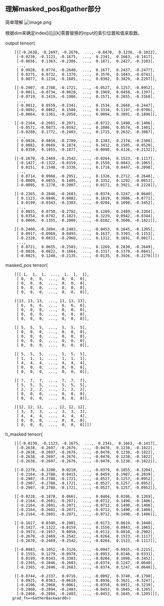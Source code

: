 ## 理解masked_pos和gather部分

简单理解
![image.png](https://gitee.com/zhang-junjie123/picture/raw/master/image/20250126001452.png)

根据dim来确定index\[i]\[j]\[k]需要替换的input的索引位置和值来取数。

output tensor(
        
        [[[-0.2638, -0.2697, -0.2676,  ..., -0.0470,  0.1238, -0.1022],
         [-0.0230, -0.1123, -0.1675,  ...,  0.2341,  0.1663, -0.1417],
         [-0.0656,  0.1363, -0.2306,  ...,  0.1871,  0.2427, -0.3103],
         ...,
         [ 0.0928,  0.0774, -0.2640,  ...,  0.1677,  0.2437, -0.2477],
         [ 0.0275,  0.0732,  0.1370,  ...,  0.3576,  0.1043, -0.0741],
         [ 0.0077,  0.1234, -0.1685,  ...,  0.0302,  0.3829, -0.2297]],

        [[-0.2907, -0.2788, -0.1721,  ..., -0.0527,  0.1257, -0.0952],
         [-0.0811, -0.0734, -0.0020,  ...,  0.1969,  0.0458, -0.1397],
         [-0.0719,  0.1419, -0.1986,  ...,  0.1571,  0.2655, -0.3168],
         ...,
         [-0.0012,  0.0559, -0.2341,  ...,  0.1534,  0.2668, -0.2447],
         [-0.0892,  0.0862,  0.1588,  ...,  0.3334,  0.1197, -0.0706],
         [-0.0864,  0.1361, -0.2058,  ...,  0.0094,  0.3891, -0.1896]],

        [[-0.2164, -0.2601, -0.2071,  ..., -0.0712,  0.1490, -0.1406],
         [-0.0571, -0.0873, -0.0592,  ...,  0.2086,  0.0574, -0.1401],
         [-0.0280,  0.1772, -0.2403,  ...,  0.1715,  0.2632, -0.3087],
         ...,
         [ 0.0926,  0.0856, -0.2709,  ...,  0.1383,  0.2374, -0.2386],
         [ 0.0082,  0.0669,  0.1074,  ...,  0.3412,  0.1505, -0.0520],
         [ 0.0350,  0.1055, -0.1877,  ..., -0.0098,  0.4126, -0.2132]],

        [[-0.2670, -0.2469, -0.2542,  ..., -0.0264,  0.1523, -0.1117],
         [-0.1427, -0.1322, -0.0159,  ...,  0.1550,  0.0843, -0.1065],
         [ 0.0151,  0.1548, -0.3336,  ...,  0.1718,  0.0497, -0.2098],
         ...,
         [ 0.0714,  0.0968, -0.2951,  ...,  0.1326,  0.2712, -0.2640],
         [-0.0009,  0.0855,  0.1405,  ...,  0.3352,  0.1292, -0.0653],
         [-0.0095,  0.1270, -0.2007,  ...,  0.0171,  0.3921, -0.2228]],

        [[-0.2365, -0.2846, -0.2683,  ..., -0.0374,  0.1247, -0.0640],
         [ 0.1123, -0.0846,  0.0882,  ...,  0.1819,  0.3086, -0.0771],
         [ 0.0199, -0.0343, -0.3383,  ..., -0.0204,  0.1098, -0.3452],
         ...,
         [ 0.0855,  0.0750, -0.2782,  ...,  0.1289,  0.2489, -0.2264],
         [ 0.0354,  0.0792,  0.1823,  ...,  0.3229,  0.0942, -0.0344],
         [ 0.0060,  0.1355, -0.2080,  ..., -0.0102,  0.3608, -0.1821]],

        [[-0.2460, -0.2894, -0.2483,  ..., -0.0453,  0.1645, -0.1205],
         [ 0.0917, -0.0969,  0.0493,  ...,  0.1637,  0.3303, -0.1153],
         [-0.2320,  0.0833, -0.2960,  ...,  0.1312,  0.1691,  0.0017],
         ...,
         [ 0.0721,  0.0655, -0.2583,  ...,  0.1269,  0.2830, -0.2649],
         [-0.0026,  0.0822,  0.1664,  ...,  0.3317,  0.1379, -0.0841],
         [-0.0025,  0.1248, -0.2135,  ..., -0.0135,  0.3926, -0.2270]]])
masked_pos tensor(
        
        [[[ 1,  1,  1,  ...,  1,  1,  1],
         [ 0,  0,  0,  ...,  0,  0,  0],
         [ 0,  0,  0,  ...,  0,  0,  0],
         [ 0,  0,  0,  ...,  0,  0,  0],
         [ 0,  0,  0,  ...,  0,  0,  0]],

        [[13, 13, 13,  ..., 13, 13, 13],
         [ 6,  6,  6,  ...,  6,  6,  6],
         [ 0,  0,  0,  ...,  0,  0,  0],
         [ 0,  0,  0,  ...,  0,  0,  0],
         [ 0,  0,  0,  ...,  0,  0,  0]],

        [[ 5,  5,  5,  ...,  5,  5,  5],
         [ 0,  0,  0,  ...,  0,  0,  0],
         [ 0,  0,  0,  ...,  0,  0,  0],
         [ 0,  0,  0,  ...,  0,  0,  0],
         [ 0,  0,  0,  ...,  0,  0,  0]],

        [[ 5,  5,  5,  ...,  5,  5,  5],
         [ 1,  1,  1,  ...,  1,  1,  1],
         [ 4,  4,  4,  ...,  4,  4,  4],
         [ 0,  0,  0,  ...,  0,  0,  0],
         [ 0,  0,  0,  ...,  0,  0,  0]],

        [[ 7,  7,  7,  ...,  7,  7,  7],
         [ 5,  5,  5,  ...,  5,  5,  5],
         [ 2,  2,  2,  ...,  2,  2,  2],
         [ 0,  0,  0,  ...,  0,  0,  0],
         [ 0,  0,  0,  ...,  0,  0,  0]],

        [[12, 12, 12,  ..., 12, 12, 12],
         [ 3,  3,  3,  ...,  3,  3,  3],
         [ 4,  4,  4,  ...,  4,  4,  4],
         [ 0,  0,  0,  ...,  0,  0,  0],
         [ 0,  0,  0,  ...,  0,  0,  0]]])
h_masked tensor(
        
        [[[-0.0230, -0.1123, -0.1675,  ...,  0.2341,  0.1663, -0.1417],
         [-0.2638, -0.2697, -0.2676,  ..., -0.0470,  0.1238, -0.1022],
         [-0.2638, -0.2697, -0.2676,  ..., -0.0470,  0.1238, -0.1022],
         [-0.2638, -0.2697, -0.2676,  ..., -0.0470,  0.1238, -0.1022],
         [-0.2638, -0.2697, -0.2676,  ..., -0.0470,  0.1238, -0.1022]],

        [[-0.2278, -0.3280,  0.0210,  ..., -0.0379,  0.1855, -0.3204],
         [-0.2164, -0.2788,  0.0415,  ...,  0.0459,  0.1987, -0.2039],
         [-0.2907, -0.2788, -0.1721,  ..., -0.0527,  0.1257, -0.0952],
         [-0.2907, -0.2788, -0.1721,  ..., -0.0527,  0.1257, -0.0952],
         [-0.2907, -0.2788, -0.1721,  ..., -0.0527,  0.1257, -0.0952]],

        [[-0.0228, -0.1878,  0.0661,  ...,  0.0404,  0.0286,  0.1269],
         [-0.2164, -0.2601, -0.2071,  ..., -0.0712,  0.1490, -0.1406],
         [-0.2164, -0.2601, -0.2071,  ..., -0.0712,  0.1490, -0.1406],
         [-0.2164, -0.2601, -0.2071,  ..., -0.0712,  0.1490, -0.1406],
         [-0.2164, -0.2601, -0.2071,  ..., -0.0712,  0.1490, -0.1406]],

        [[-0.1617,  0.0340, -0.2801,  ..., -0.0173,  0.0619,  0.1040],
         [-0.1427, -0.1322, -0.0159,  ...,  0.1550,  0.0843, -0.1065],
         [-0.3973, -0.1957,  0.0058,  ..., -0.0112,  0.0810, -0.2982],
         [-0.2670, -0.2469, -0.2542,  ..., -0.0264,  0.1523, -0.1117],
         [-0.2670, -0.2469, -0.2542,  ..., -0.0264,  0.1523, -0.1117]],

        [[-0.0983, -0.1052, -0.3126,  ..., -0.0947, -0.0915, -0.2215],
         [ 0.1555,  0.1279, -0.0978,  ..., -0.0953,  0.0146,  0.0331],
         [ 0.0199, -0.0343, -0.3383,  ..., -0.0204,  0.1098, -0.3452],
         [-0.2365, -0.2846, -0.2683,  ..., -0.0374,  0.1247, -0.0640],
         [-0.2365, -0.2846, -0.2683,  ..., -0.0374,  0.1247, -0.0640]],

        [[-0.0744, -0.2337,  0.0716,  ..., -0.0092,  0.3740, -0.1798],
         [ 0.0925,  0.0363, -0.0610,  ...,  0.0936,  0.3631, -0.3247],
         [-0.4106, -0.2068,  0.0061,  ..., -0.0358,  0.0911, -0.3239],
         [-0.2460, -0.2894, -0.2483,  ..., -0.0453,  0.1645, -0.1205],
         [-0.2460, -0.2894, -0.2483,  ..., -0.0453,  0.1645, -0.1205]]],
       grad_fn=<GatherBackward0>)